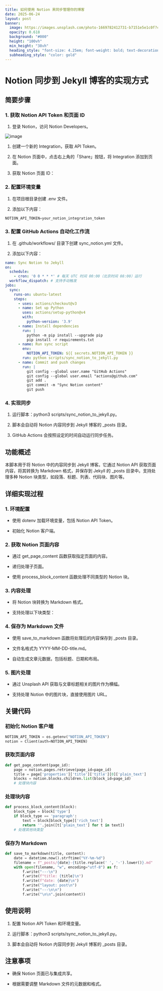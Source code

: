 ```yaml
---
title: 如何使用 Notion 来同步管理你的博客
date: 2025-06-24
layout: post
banner:
  image: https://images.unsplash.com/photo-1669782412731-b7151e5e1c0f?crop=entropy&cs=tinysrgb&fit=max&fm=jpg&ixid=M3w2OTIwMzJ8MHwxfHJhbmRvbXx8fHx8fHx8fDE3NTA3ODI1MjR8&ixlib=rb-4.1.0&q=80&w=1080
  opacity: 0.618
  background: "#000"
  height: "100vh"
  min_height: "38vh"
  heading_style: "font-size: 4.25em; font-weight: bold; text-decoration: underline"
  subheading_style: "color: gold"
---
```


# Notion 同步到 Jekyll 博客的实现方式

## 简要步骤

### 1. 获取 Notion API Token 和页面 ID

1. 登录 Notion，访问 Notion Developers。

![image](https://prod-files-secure.s3.us-west-2.amazonaws.com/a7a0cc5a-89b9-4cda-8686-1fba0ca52f40/d19c1afe-dea5-4312-9333-786b0ba83054/image.png?X-Amz-Algorithm=AWS4-HMAC-SHA256&X-Amz-Content-Sha256=UNSIGNED-PAYLOAD&X-Amz-Credential=ASIAZI2LB4663E7X2TUF%2F20250624%2Fus-west-2%2Fs3%2Faws4_request&X-Amz-Date=20250624T162844Z&X-Amz-Expires=3600&X-Amz-Security-Token=IQoJb3JpZ2luX2VjEDgaCXVzLXdlc3QtMiJGMEQCIH9Es%2FjQsNMpTCt8B%2FobaLr36cIpsQjG74ek9BgUwHh0AiBMKStC2rrrYanJi1ZjWE%2BFTB3P5fA6xkyV%2BM9TGjf%2Boir%2FAwgxEAAaDDYzNzQyMzE4MzgwNSIMAEJhaLl%2F52S0T05lKtwD%2B4wHdcvNSRWW23Meo8V3MO4wwHg1H1mVd%2FTYv2Cnd9jhKWoSxLpsYyhGqrrAWXjmNsqaqP%2F85xEOYSGnYrw1kkRWCjUfi0omuEzR79rL0jgOcDqK4HB76RjfcAVSwg%2FXssNiZ%2B%2F77QOwethZ4Oiodq7lBwVUd04mgS7rPeOuc%2FTyvt0w0d%2FxWXkYkCWLD1MAPr9FqLWE0EP1EbfqmLsBij4yzIN%2FQSADCb97Q6WbDEZ8AO1Pis4jdotKPRQmR9pRtf3g2sRhPJmTQKRfezBBt%2BBayxzK%2F3Visqx50zjATySYYUz9jHGbkC%2BSrqS9O0veHbKqJnRrT%2Fp%2BTZmYWhqM8h98Fr6Urz%2BhgHEF59wfVaz%2BNlCgEUB5UH229kaDzxLZqkW1R8Wt8aFUoCKfwzQUUmaqC3ap6%2FrkgTRvHShHPbxjRcKpFrlQPkH%2BuCWXNEora1vaN026Mo4Kep%2BaGe5H9qCKIEPXaZz3gj85xmyQGt2PMNWFHqid0XQw8wcKJY23zt0IZamfwM1rC1nvxzKhPkRXV9UJ%2FWhnPuGJ%2FxPjzI3Nd5O9nCAJooH%2Fn%2Fo%2FNyOLAACCBrEBvH6PI1nwvOli6qOmzRqXLnvk9BqFbGFlHFmu0oEQZVSKGPZ%2BxYww6JDrwgY6pgHPCDRLNObkRPUTKoMh0qBR5u2bdVn3locJOcJIsAqdB1EnXkMx5JDk9V3yS0eiTu7tevHkAdiOGrfKifROIzUm5B3veToFEQCdlc9hihN4Fivo3V%2BdRys4%2BBTftPl5hOrjIPEGshi8wuHWTZ7Kd%2BYm%2FGbfJFLM1H7WRll2xzaoXrna9aS2bFLQkR2MZxKO2O4%2BYpu%2F2bTLBeuIPgysfr75rqJ%2FQIwf&X-Amz-Signature=22ead54d08267b409de66f3dc7b1833a3a84a018ff408b865a626b49de2b7571&X-Amz-SignedHeaders=host&x-amz-checksum-mode=ENABLED&x-id=GetObject)

1. 创建一个新的 Integration，获取 API Token。

1. 在 Notion 页面中，点击右上角的「Share」按钮，将 Integration 添加到页面。

1. 获取 Notion 页面 ID：


### 2. 配置环境变量

1. 在项目根目录创建 .env 文件。

1. 添加以下内容：

```javascript
NOTION_API_TOKEN=your_notion_integration_token
```

### 3. 配置 GitHub Actions 自动化工作流

1. 在 .github/workflows/ 目录下创建 sync_notion.yml 文件。

1. 添加以下内容：

```yaml
name: Sync Notion to Jekyll
on:
  schedule:
    - cron: '0 0 * * *' # 每天 UTC 时间 00:00（北京时间 08:00）运行
  workflow_dispatch: # 支持手动触发
jobs:
  sync:
    runs-on: ubuntu-latest
    steps:
      - uses: actions/checkout@v3
      - name: Set up Python
        uses: actions/setup-python@v4
        with:
          python-version: '3.9'
      - name: Install dependencies
        run: |
          python -m pip install --upgrade pip
          pip install -r requirements.txt
      - name: Run sync script
        env:
          NOTION_API_TOKEN: ${{ secrets.NOTION_API_TOKEN }}
        run: python scripts/sync_notion_to_jekyll.py
      - name: Commit and push changes
        run: |
          git config --global user.name "GitHub Actions"
          git config --global user.email "actions@github.com"
          git add .
          git commit -m "Sync Notion content"
          git push
```

### 4. 实现同步

1. 运行脚本：python3 scripts/sync_notion_to_jekyll.py。

1. 脚本会自动将 Notion 内容同步到 Jekyll 博客的 _posts 目录。

1. GitHub Actions 会按照设定的时间自动运行同步任务。

## 功能概述

本脚本用于将 Notion 中的内容同步到 Jekyll 博客。它通过 Notion API 获取页面内容，将其转换为 Markdown 格式，并保存到 Jekyll 的 _posts 目录中。支持处理多种 Notion 块类型，如段落、标题、列表、代码块、图片等。

## 详细实现过程

### 1. 环境配置

- 使用 dotenv 加载环境变量，包括 Notion API Token。

- 初始化 Notion 客户端。

### 2. 获取 Notion 页面内容

- 通过 get_page_content 函数获取指定页面的内容。

- 递归处理子页面。

- 使用 process_block_content 函数处理不同类型的 Notion 块。

### 3. 内容处理

- 将 Notion 块转换为 Markdown 格式。

- 支持处理以下块类型：


### 4. 保存为 Markdown 文件

- 使用 save_to_markdown 函数将处理后的内容保存到 _posts 目录。

- 文件名格式为 YYYY-MM-DD-title.md。

- 自动生成文章元数据，包括标题、日期和布局。

### 5. 图片处理

- 通过 Unsplash API 获取与文章标题相关的图片作为横幅。

- 支持处理 Notion 中的图片块，直接使用图片 URL。

## 关键代码

### 初始化 Notion 客户端

```python
NOTION_API_TOKEN = os.getenv("NOTION_API_TOKEN")
notion = Client(auth=NOTION_API_TOKEN)
```

### 获取页面内容

```python
def get_page_content(page_id):
    page = notion.pages.retrieve(page_id=page_id)
    title = page['properties']['title']['title'][0]['plain_text']
    blocks = notion.blocks.children.list(block_id=page_id)
    # 处理块内容
```

### 处理块内容

```python
def process_block_content(block):
    block_type = block['type']
    if block_type == 'paragraph':
        text = block[block_type]['rich_text']
        return ''.join([t['plain_text'] for t in text])
    # 处理其他块类型
```

### 保存为 Markdown

```python
def save_to_markdown(title, content):
    date = datetime.now().strftime("%Y-%m-%d")
    filename = f"_posts/{date}-{title.replace(' ', '-').lower()}.md"
    with open(filename, "w", encoding="utf-8") as f:
        f.write("---\n")
        f.write(f"title: {title}\n")
        f.write(f"date: {date}\n")
        f.write("layout: post\n")
        f.write("---\n\n")
        f.write("\n\n".join(content))
```

## 使用说明

1. 配置 Notion API Token 和环境变量。

1. 运行脚本：python3 scripts/sync_notion_to_jekyll.py。

1. 脚本会自动将 Notion 内容同步到 Jekyll 博客的 _posts 目录。

## 注意事项

- 确保 Notion 页面已与集成共享。

- 根据需要调整 Markdown 文件的元数据和格式。